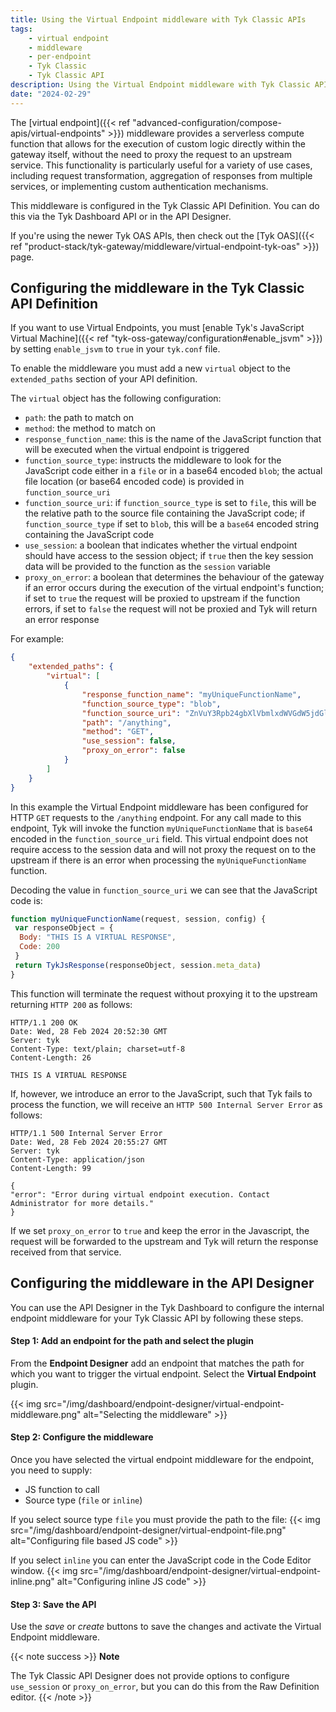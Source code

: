 ```yaml
---
title: Using the Virtual Endpoint middleware with Tyk Classic APIs
tags:
    - virtual endpoint
    - middleware
    - per-endpoint
    - Tyk Classic
    - Tyk Classic API
description: Using the Virtual Endpoint middleware with Tyk Classic APIs
date: "2024-02-29"
---
```


The [virtual endpoint]({{< ref "advanced-configuration/compose-apis/virtual-endpoints" >}}) middleware provides a serverless compute function that allows for the execution of custom logic directly within the gateway itself, without the need to proxy the request to an upstream service. This functionality is particularly useful for a variety of use cases, including request transformation, aggregation of responses from multiple services, or implementing custom authentication mechanisms.

This middleware is configured in the Tyk Classic API Definition. You can do this via the Tyk Dashboard API or in the API Designer.

If you're using the newer Tyk OAS APIs, then check out the [Tyk OAS]({{< ref "product-stack/tyk-gateway/middleware/virtual-endpoint-tyk-oas" >}}) page.

## Configuring the middleware in the Tyk Classic API Definition

If you want to use Virtual Endpoints, you must [enable Tyk's JavaScript Virtual Machine]({{< ref "tyk-oss-gateway/configuration#enable_jsvm" >}}) by setting `enable_jsvm` to `true` in your `tyk.conf` file.

To enable the middleware you must add a new `virtual` object to the `extended_paths` section of your API definition.

The `virtual` object has the following configuration:

- `path`: the path to match on
- `method`: the method to match on
- `response_function_name`: this is the name of the JavaScript function that will be executed when the virtual endpoint is triggered
- `function_source_type`: instructs the middleware to look for the JavaScript code either in a `file` or in a base64 encoded `blob`; the actual file location (or base64 encoded code) is provided in `function_source_uri`
- `function_source_uri`: if `function_source_type` is set to `file`, this will be the relative path to the source file containing the JavaScript code; if `function_source_type` if set to `blob`, this will be a `base64` encoded string containing the JavaScript code
- `use_session`: a boolean that indicates whether the virtual endpoint should have access to the session object; if `true` then the key session data will be provided to the function as the `session` variable
- `proxy_on_error`: a boolean that determines the behaviour of the gateway if an error occurs during the execution of the virtual endpoint's function; if set to `true` the request will be proxied to upstream if the function errors, if set to `false` the request will not be proxied and Tyk will return an error response

For example:

```json  {linenos=true, linenostart=1}
{
    "extended_paths": {
        "virtual": [
            {
                "response_function_name": "myUniqueFunctionName",
                "function_source_type": "blob",
                "function_source_uri": "ZnVuY3Rpb24gbXlVbmlxdWVGdW5jdGlvbk5hbWUocmVxdWVzdCwgc2Vzc2lvbiwgY29uZmlnKSB7CiB2YXIgcmVzcG9uc2VPYmplY3QgPSB7IAogIEJvZHk6ICJUSElTIElTIEEgVklSVFVBTCBSRVNQT05TRSIsIAogIENvZGU6IDIwMCAKIH0KIHJldHVybiBUeWtKc1Jlc3BvbnNlKHJlc3BvbnNlT2JqZWN0LCBzZXNzaW9uLm1ldGFfZGF0YSkKfQ==",
                "path": "/anything",
                "method": "GET",
                "use_session": false,
                "proxy_on_error": false
            }
        ]
    }
}
```

In this example the Virtual Endpoint middleware has been configured for HTTP `GET` requests to the `/anything` endpoint. For any call made to this endpoint, Tyk will invoke the function `myUniqueFunctionName` that is `base64` encoded in the `function_source_uri` field. This virtual endpoint does not require access to the session data and will not proxy the request on to the upstream if there is an error when processing the `myUniqueFunctionName` function.

Decoding the value in `function_source_uri` we can see that the JavaScript code is:

```js {linenos=true, linenostart=1}
function myUniqueFunctionName(request, session, config) {
 var responseObject = { 
  Body: "THIS IS A VIRTUAL RESPONSE", 
  Code: 200 
 }
 return TykJsResponse(responseObject, session.meta_data)
}
```

This function will terminate the request without proxying it to the upstream returning `HTTP 200` as follows:

```http
HTTP/1.1 200 OK
Date: Wed, 28 Feb 2024 20:52:30 GMT
Server: tyk
Content-Type: text/plain; charset=utf-8
Content-Length: 26
 
THIS IS A VIRTUAL RESPONSE
```

If, however, we introduce an error to the JavaScript, such that Tyk fails to process the function, we will receive an `HTTP 500 Internal Server Error` as follows:

```http
HTTP/1.1 500 Internal Server Error
Date: Wed, 28 Feb 2024 20:55:27 GMT
Server: tyk
Content-Type: application/json
Content-Length: 99
 
{
"error": "Error during virtual endpoint execution. Contact Administrator for more details."
}
```

If we set `proxy_on_error` to `true` and keep the error in the Javascript, the request will be forwarded to the upstream and Tyk will return the response received from that service.

## Configuring the middleware in the API Designer

You can use the API Designer in the Tyk Dashboard to configure the internal endpoint middleware for your Tyk Classic API by following these steps.

#### Step 1: Add an endpoint for the path and select the plugin

From the **Endpoint Designer** add an endpoint that matches the path for which you want to trigger the virtual endpoint. Select the **Virtual Endpoint** plugin.

{{< img src="/img/dashboard/endpoint-designer/virtual-endpoint-middleware.png" alt="Selecting the middleware" >}}

#### Step 2: Configure the middleware

Once you have selected the virtual endpoint middleware for the endpoint, you need to supply:

- JS function to call
- Source type (`file` or `inline`)

If you select source type `file` you must provide the path to the file: {{< img src="/img/dashboard/endpoint-designer/virtual-endpoint-file.png" alt="Configuring file based JS code" >}}

If you select `inline` you can enter the JavaScript code in the Code Editor window. {{< img src="/img/dashboard/endpoint-designer/virtual-endpoint-inline.png" alt="Configuring inline JS code" >}}

#### Step 3: Save the API

Use the *save* or *create* buttons to save the changes and activate the Virtual Endpoint middleware.

{{< note success >}} **Note**

The Tyk Classic API Designer does not provide options to configure `use_session` or `proxy_on_error`, but you can do this from the Raw Definition editor. {{< /note >}}
